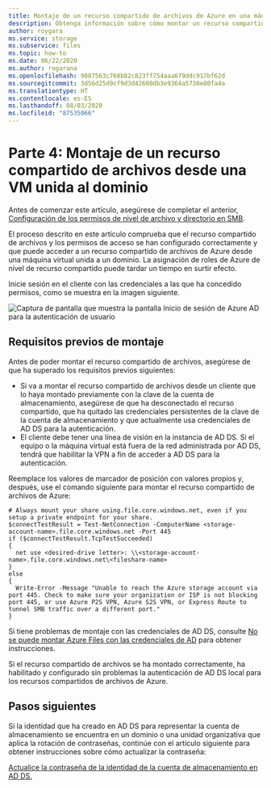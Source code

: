 ```yaml
---
title: Montaje de un recurso compartido de archivos de Azure en una máquina virtual unida a AD DS
description: Obtenga información sobre cómo montar un recurso compartido de archivos en máquinas locales unidas a Active Directory Domain Services.
author: roygara
ms.service: storage
ms.subservice: files
ms.topic: how-to
ms.date: 06/22/2020
ms.author: rogarana
ms.openlocfilehash: 9807563c768b82c823ff754aaa679ddc917bf62d
ms.sourcegitcommit: 3d56d25d9cf9d3d42600db3e9364a5730e80fa4a
ms.translationtype: HT
ms.contentlocale: es-ES
ms.lasthandoff: 08/03/2020
ms.locfileid: "87535066"
---
```

# <a name="part-four-mount-a-file-share-from-a-domain-joined-vm"></a>Parte 4: Montaje de un recurso compartido de archivos desde una VM unida al dominio

Antes de comenzar este artículo, asegúrese de completar el anterior, [Configuración de los permisos de nivel de archivo y directorio en SMB](storage-files-identity-ad-ds-configure-permissions.md).

El proceso descrito en este artículo comprueba que el recurso compartido de archivos y los permisos de acceso se han configurado correctamente y que puede acceder a un recurso compartido de archivos de Azure desde una máquina virtual unida a un dominio. La asignación de roles de Azure de nivel de recurso compartido puede tardar un tiempo en surtir efecto. 

Inicie sesión en el cliente con las credenciales a las que ha concedido permisos, como se muestra en la imagen siguiente.

![Captura de pantalla que muestra la pantalla Inicio de sesión de Azure AD para la autenticación de usuario](media/storage-files-aad-permissions-and-mounting/azure-active-directory-authentication-dialog.png)

## <a name="mounting-prerequisites"></a>Requisitos previos de montaje

Antes de poder montar el recurso compartido de archivos, asegúrese de que ha superado los requisitos previos siguientes:

- Si va a montar el recurso compartido de archivos desde un cliente que lo haya montado previamente con la clave de la cuenta de almacenamiento, asegúrese de que ha desconectado el recurso compartido, que ha quitado las credenciales persistentes de la clave de la cuenta de almacenamiento y que actualmente usa credenciales de AD DS para la autenticación.
- El cliente debe tener una línea de visión en la instancia de AD DS. Si el equipo o la máquina virtual está fuera de la red administrada por AD DS, tendrá que habilitar la VPN a fin de acceder a AD DS para la autenticación.

Reemplace los valores de marcador de posición con valores propios y, después, use el comando siguiente para montar el recurso compartido de archivos de Azure:

```PSH
# Always mount your share using.file.core.windows.net, even if you setup a private endpoint for your share.
$connectTestResult = Test-NetConnection -ComputerName <storage-account-name>.file.core.windows.net -Port 445
if ($connectTestResult.TcpTestSucceeded)
{
  net use <desired-drive letter>: \\<storage-account-name>.file.core.windows.net\<fileshare-name>
} 
else 
{
  Write-Error -Message "Unable to reach the Azure storage account via port 445. Check to make sure your organization or ISP is not blocking port 445, or use Azure P2S VPN, Azure S2S VPN, or Express Route to tunnel SMB traffic over a different port."
}

```

Si tiene problemas de montaje con las credenciales de AD DS, consulte [No se puede montar Azure Files con las credenciales de AD](storage-troubleshoot-windows-file-connection-problems.md#unable-to-mount-azure-files-with-ad-credentials) para obtener instrucciones.

Si el recurso compartido de archivos se ha montado correctamente, ha habilitado y configurado sin problemas la autenticación de AD DS local para los recursos compartidos de archivos de Azure.

## <a name="next-steps"></a>Pasos siguientes

Si la identidad que ha creado en AD DS para representar la cuenta de almacenamiento se encuentra en un dominio o una unidad organizativa que aplica la rotación de contraseñas, continúe con el artículo siguiente para obtener instrucciones sobre cómo actualizar la contraseña:

[Actualice la contraseña de la identidad de la cuenta de almacenamiento en AD DS.](storage-files-identity-ad-ds-update-password.md)
